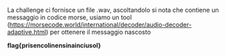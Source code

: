 La challenge ci fornisce un file .wav, ascoltandolo si nota che contiene un messaggio in codice morse, usiamo un tool (https://morsecode.world/international/decoder/audio-decoder-adaptive.html) per ottenere il messaggio nascosto

**flag{prisencolinensinainciusol}**
